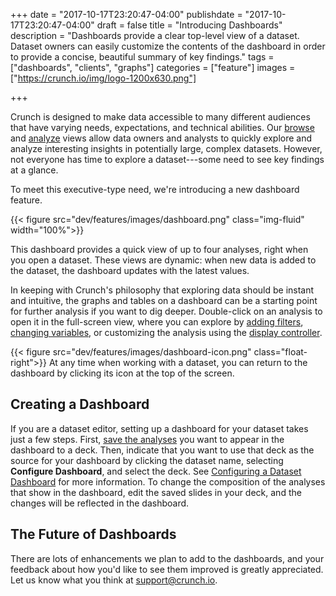 +++
date = "2017-10-17T23:20:47-04:00"
publishdate = "2017-10-17T23:20:47-04:00"
draft = false
title = "Introducing Dashboards"
description = "Dashboards provide a clear top-level view of a dataset. Dataset owners can easily customize the contents of the dashboard in order to provide a concise, beautiful summary of key findings."
tags = ["dashboards", "clients", "graphs"]
categories = ["feature"]
images = ["https://crunch.io/img/logo-1200x630.png"]


+++

Crunch is designed to make data accessible to many different audiences that have varying needs, expectations, and technical abilities.
Our [browse](http://support.crunch.io/crunch/crunch_browsing.html) and [analyze](http://support.crunch.io/crunch/crunch_analyzing-data.html) views allow data owners and analysts to quickly explore and analyze interesting insights in potentially large, complex datasets. However, not everyone has time to explore a dataset---some need to see key findings at a glance.

To meet this executive-type need, we're introducing a new dashboard feature.

{{< figure src="dev/features/images/dashboard.png" class="img-fluid" width="100%">}}

This dashboard provides a quick view of up to four analyses, right when you open a dataset. These views are dynamic: when new data is added to the dataset, the dashboard updates with the latest values.

In keeping with Crunch's philosophy that exploring data should be instant and intuitive, the graphs and tables on a dashboard can be a starting point for further analysis if you want to dig deeper. Double-click on an analysis to open it in the full-screen view, where you can explore by [adding filters](http://support.crunch.io/crunch/crunch_filtering-data.html), [changing variables](http://support.crunch.io/crunch/crunch_analyzing-data.html), or customizing the analysis using the [display controller](http://support.crunch.io/crunch/crunch_variable-display-in-expanded-view.html).

{{< figure src="dev/features/images/dashboard-icon.png" class="float-right">}}
At any time when working with a dataset, you can return to the dashboard by clicking its icon at the top of the screen.

## Creating a Dashboard

If you are a dataset editor, setting up a dashboard for your dataset takes just a few steps. First, [save the analyses](http://support.crunch.io/crunch/crunch_saving-analyses.html) you want to appear in the dashboard to a deck. Then, indicate that you want to use that deck as the source for your dashboard by clicking the dataset name, selecting **Configure Dashboard**, and select the deck. See [Configuring a Dataset Dashboard](http://support.crunch.io/crunch/crunch_dashboards.html) for more information. To change the composition of the analyses that show in the dashboard, edit the saved slides in your deck, and the changes will be reflected in the dashboard.

## The Future of Dashboards

There are lots of enhancements we plan to add to the dashboards, and your feedback about how you'd like to see them improved is greatly appreciated. Let us know what you think at support@crunch.io.
